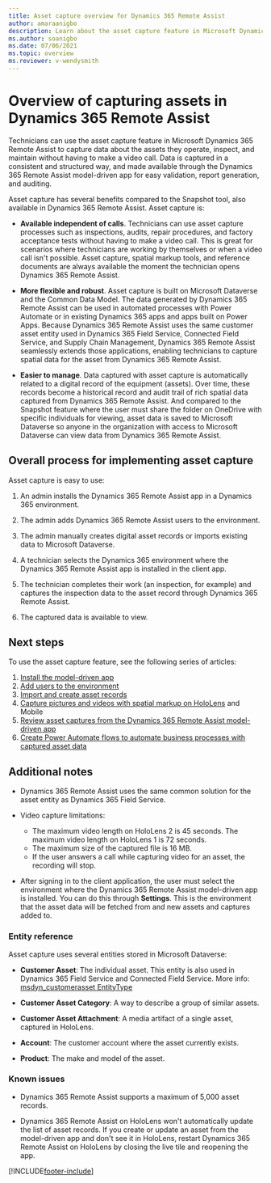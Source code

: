 ```yaml
---
title: Asset capture overview for Dynamics 365 Remote Assist
author: amaraanigbo
description: Learn about the asset capture feature in Microsoft Dynamics 365 Remote Assist
ms.author: soanigbo
ms.date: 07/06/2021
ms.topic: overview
ms.reviewer: v-wendysmith
---
```


# Overview of capturing assets in Dynamics 365 Remote Assist

Technicians can use the asset capture feature in Microsoft Dynamics 365 Remote Assist to capture data about the assets they operate, inspect, and maintain without having to make a video call. Data is captured in a consistent and structured way, and made available through the Dynamics 365 Remote Assist model-driven app for easy validation, report generation, and auditing.

Asset capture has several benefits compared to the Snapshot tool, also available in Dynamics 365 Remote Assist. Asset capture is:

- **Available independent of calls**. Technicians can use asset capture processes such as inspections, audits, repair procedures, and factory acceptance tests without having to make a video call. This is great for scenarios where technicians are working by themselves or when a video call isn't possible. Asset capture, spatial markup tools, and reference documents are always available the moment the technician opens Dynamics 365 Remote Assist.

- **More flexible and robust**. Asset capture is built on Microsoft Dataverse and the Common Data Model. The data generated by Dynamics 365 Remote Assist can be used in automated processes with Power Automate or in existing Dynamics 365 apps and apps built on Power Apps. Because Dynamics 365 Remote Assist uses the same customer asset entity used in Dynamics 365 Field Service, Connected Field Service, and Supply Chain Management, Dynamics 365 Remote Assist seamlessly extends those applications, enabling technicians to capture spatial data for the asset from Dynamics 365 Remote Assist.

- **Easier to manage**. Data captured with asset capture is automatically related to a digital record of the equipment (assets). Over time, these records become a historical record and audit trail of rich spatial data captured from Dynamics 365 Remote Assist. And compared to the Snapshot feature where the user must share the folder on OneDrive with specific individuals for viewing, asset data is saved to Microsoft Dataverse so anyone in the organization with access to Microsoft Dataverse can view data from Dynamics 365 Remote Assist.

## Overall process for implementing asset capture

Asset capture is easy to use:

1. An admin installs the Dynamics 365 Remote Assist app in a Dynamics 365 environment.

2. The admin adds Dynamics 365 Remote Assist users to the environment.

3. The admin manually creates digital asset records or imports existing data to Microsoft Dataverse.

4. A technician selects the Dynamics 365 environment where the Dynamics 365 Remote Assist app is installed in the client app.

5. The technician completes their work (an inspection, for example) and captures the inspection data to the asset record through Dynamics 365 Remote Assist.

6. The captured data is available to view.

## Next steps

To use the asset capture feature, see the following series of articles:

1. [Install the model-driven app](./ra-webapp-install.md)
2. [Add users to the environment](./asset-capture-add-users.md)
3. [Import and create asset records](./asset-capture-create-asset.md)
4. [Capture pictures and videos with spatial markup on HoloLens](./asset-capture-photos.md) and Mobile
5. [Review asset captures from the Dynamics 365 Remote Assist model-driven app](./asset-capture-review.md)
6. [Create Power Automate flows to automate business processes with captured asset data](./integrate-power-automate.md)

## Additional notes

- Dynamics 365 Remote Assist uses the same common solution for the asset entity as Dynamics 365 Field Service.

- Video capture limitations:

   - The maximum video length on HoloLens 2 is 45 seconds. The maximum video length on HoloLens 1 is 72 seconds. 
   - The maximum size of the captured file is 16 MB.
   - If the user answers a call while capturing video for an asset, the recording will stop.

- After signing in to the client application, the user must select the environment where the Dynamics 365 Remote Assist model-driven app is installed. You can do this through **Settings**. This is the environment that the asset data will be fetched from and new assets and captures added to.

### Entity reference

Asset capture uses several entities stored in Microsoft Dataverse:

- **Customer Asset**: The individual asset. This entity is also used in Dynamics 365 Field Service and Connected Field Service. More info: [msdyn_customerasset EntityType](/dynamics365/customer-engagement/web-api/msdyn_customerasset)

- **Customer Asset Category**: A way to describe a group of similar assets.

- **Customer Asset Attachment**: A media artifact of a single asset, captured in HoloLens.

- **Account**: The customer account where the asset currently exists.

- **Product**: The make and model of the asset.

### Known issues

- Dynamics 365 Remote Assist supports a maximum of 5,000 asset records.

- Dynamics 365 Remote Assist on HoloLens won't automatically update the list of asset records. If you create or update an asset from the model-driven app and don't see it in HoloLens, restart Dynamics 365 Remote Assist on HoloLens by closing the live tile and reopening the app.


[!INCLUDE[footer-include](../includes/footer-banner.md)]
